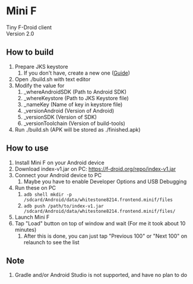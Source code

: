 # Mini F
Tiny F-Droid client\
Version 2.0

## How to build

1. Prepare JKS keystore
	1. If you don't have, create a new one ([Guide](https://tutorialspedia.com/java-keytool-step-by-step-tutorial-generate-jks-keystore-using-keytool-and-export-certificate-from-keystore/))
2. Open ./build.sh with text editor
3. Modify the value for
	1. _whereAndroidSDK (Path to Android SDK)
	2. _whereKeystore (Path to JKS Keystore file)
	3. _nameKey (Name of key in keystore file)
	4. _versionAndroid (Version of Android)
	5. _versionSDK (Version of SDK)
	6. _versionToolchain (Version of build-tools)
4. Run ./build.sh (APK will be stored as ./finished.apk)

## How to use

1. Install Mini F on your Android device
2. Download index-v1.jar on PC: https://f-droid.org/repo/index-v1.jar
3. Connect your Android device to PC
	1. Maybe you have to enable Developer Options and USB Debugging
4. Run these on PC
	1. `adb shell mkdir -p /sdcard/Android/data/whitestone8214.frontend.minif/files`
	2. `adb push /path/to/index-v1.jar /sdcard/Android/data/whitestone8214.frontend.minif/files/`
5. Launch Mini F
6. Tap "Load" button on top of window and wait (For me it took about 10 minutes)
	1. After this is done, you can just tap "Previous 100" or "Next 100" on relaunch to see the list

## Note

1. Gradle and/or Android Studio is not supported, and have no plan to do
